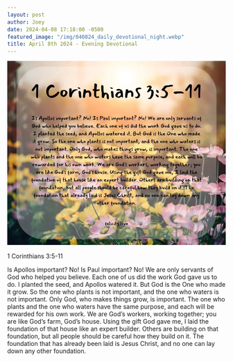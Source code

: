 ```yaml
---
layout: post
author: Joey
date: 2024-04-08 17:18:00 -0500
featured_image: "/img/040824_daily_devotional_night.webp"
title: April 8th 2024 - Evening Devotional
---
```


[![April 8th 2024 - Evening Devotional](/img/040824_daily_devotional_night.webp)](/img/040824_daily_devotional_night.webp)

1 Corinthians 3:5-11

Is Apollos important? No! Is Paul important? No! We are only servants of God who helped you believe. Each one of us did the work God gave us to do. I planted the seed, and Apollos watered it. But God is the One who made it grow. So the one who plants is not important, and the one who waters is not important. Only God, who makes things grow, is important. The one who plants and the one who waters have the same purpose, and each will be rewarded for his own work. We are God’s workers, working together; you are like God’s farm, God’s house. Using the gift God gave me, I laid the foundation of that house like an expert builder. Others are building on that foundation, but all people should be careful how they build on it. The foundation that has already been laid is Jesus Christ, and no one can lay down any other foundation.
